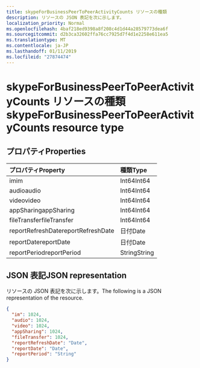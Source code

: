 ```yaml
---
title: skypeForBusinessPeerToPeerActivityCounts リソースの種類
description: リソースの JSON 表記を次に示します。
localization_priority: Normal
ms.openlocfilehash: 4baf218ed9398a8f208c4d1d44a28579773dea6f
ms.sourcegitcommit: d2b3ca32602ffa76cc7925d7f4d1e2258e611ea5
ms.translationtype: MT
ms.contentlocale: ja-JP
ms.lasthandoff: 01/11/2019
ms.locfileid: "27874474"
---
```

# <a name="skypeforbusinesspeertopeeractivitycounts-resource-type"></a><span data-ttu-id="04462-103">skypeForBusinessPeerToPeerActivityCounts リソースの種類</span><span class="sxs-lookup"><span data-stu-id="04462-103">skypeForBusinessPeerToPeerActivityCounts resource type</span></span>

## <a name="properties"></a><span data-ttu-id="04462-104">プロパティ</span><span class="sxs-lookup"><span data-stu-id="04462-104">Properties</span></span>

| <span data-ttu-id="04462-105">プロパティ</span><span class="sxs-lookup"><span data-stu-id="04462-105">Property</span></span>          | <span data-ttu-id="04462-106">種類</span><span class="sxs-lookup"><span data-stu-id="04462-106">Type</span></span>   |
| :---------------- | :----- |
| <span data-ttu-id="04462-107">im</span><span class="sxs-lookup"><span data-stu-id="04462-107">im</span></span>                | <span data-ttu-id="04462-108">Int64</span><span class="sxs-lookup"><span data-stu-id="04462-108">Int64</span></span>  |
| <span data-ttu-id="04462-109">audio</span><span class="sxs-lookup"><span data-stu-id="04462-109">audio</span></span>             | <span data-ttu-id="04462-110">Int64</span><span class="sxs-lookup"><span data-stu-id="04462-110">Int64</span></span>  |
| <span data-ttu-id="04462-111">video</span><span class="sxs-lookup"><span data-stu-id="04462-111">video</span></span>             | <span data-ttu-id="04462-112">Int64</span><span class="sxs-lookup"><span data-stu-id="04462-112">Int64</span></span>  |
| <span data-ttu-id="04462-113">appSharing</span><span class="sxs-lookup"><span data-stu-id="04462-113">appSharing</span></span>        | <span data-ttu-id="04462-114">Int64</span><span class="sxs-lookup"><span data-stu-id="04462-114">Int64</span></span>  |
| <span data-ttu-id="04462-115">fileTransfer</span><span class="sxs-lookup"><span data-stu-id="04462-115">fileTransfer</span></span>      | <span data-ttu-id="04462-116">Int64</span><span class="sxs-lookup"><span data-stu-id="04462-116">Int64</span></span>  |
| <span data-ttu-id="04462-117">reportRefreshDate</span><span class="sxs-lookup"><span data-stu-id="04462-117">reportRefreshDate</span></span> | <span data-ttu-id="04462-118">日付</span><span class="sxs-lookup"><span data-stu-id="04462-118">Date</span></span>   |
| <span data-ttu-id="04462-119">reportDate</span><span class="sxs-lookup"><span data-stu-id="04462-119">reportDate</span></span>        | <span data-ttu-id="04462-120">日付</span><span class="sxs-lookup"><span data-stu-id="04462-120">Date</span></span>   |
| <span data-ttu-id="04462-121">reportPeriod</span><span class="sxs-lookup"><span data-stu-id="04462-121">reportPeriod</span></span>      | <span data-ttu-id="04462-122">String</span><span class="sxs-lookup"><span data-stu-id="04462-122">String</span></span> |

## <a name="json-representation"></a><span data-ttu-id="04462-123">JSON 表記</span><span class="sxs-lookup"><span data-stu-id="04462-123">JSON representation</span></span>

<span data-ttu-id="04462-124">リソースの JSON 表記を次に示します。</span><span class="sxs-lookup"><span data-stu-id="04462-124">The following is a JSON representation of the resource.</span></span>

<!-- {
  "blockType": "resource",
  "@odata.type": "microsoft.graph.skypeForBusinessPeerToPeerActivityCounts"
} -->

```json
{
  "im": 1024, 
  "audio": 1024, 
  "video": 1024, 
  "appSharing": 1024, 
  "fileTransfer": 1024, 
  "reportRefreshDate": "Date", 
  "reportDate": "Date", 
  "reportPeriod": "String"
}
```
